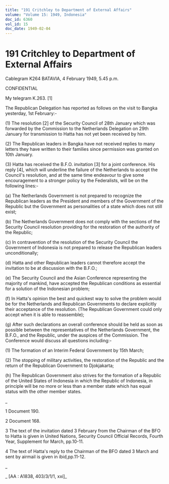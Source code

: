 ```yaml
---
title: "191 Critchley to Department of External Affairs"
volume: "Volume 15: 1949, Indonesia"
doc_id: 6360
vol_id: 15
doc_date: 1949-02-04
---
```


# 191 Critchley to Department of External Affairs

Cablegram K264 BATAVIA, 4 February 1949, 5.45 p.m.

CONFIDENTIAL

My telegram K.263. [1]

The Republican Delegation has reported as follows on the visit to Bangka yesterday, 1st February:-

(1) The resolution [2] of the Security Council of 28th January which was forwarded by the Commission to the Netherlands Delegation on 29th January for transmission to Hatta has not yet been received by him.

(2) The Republican leaders in Bangka have not received replies to many letters they have written to their families since permission was granted on 10th January.

(3) Hatta has received the B.F.O. invitation [3] for a joint conference. His reply [4], which will underline the failure of the Netherlands to accept the Council's resolution, and at the same time endeavour to give some encouragement to a stronger policy by the Federalists, will be on the following lines:-

(a) The Netherlands Government is not prepared to recognize the Republican leaders as the President and members of the Government of the Republic but the Government as personalities of a state which does not still exist;

(b) The Netherlands Government does not comply with the sections of the Security Council resolution providing for the restoration of the authority of the Republic;

(c) In contravention of the resolution of the Security Council the Government of Indonesia is not prepared to release the Republican leaders unconditionally;

(d) Hatta and other Republican leaders cannot therefore accept the invitation to be at discussion with the B.F.O.;

(e) The Security Council and the Asian Conference representing the majority of mankind, have accepted the Republican conditions as essential for a solution of the Indonesian problem;

(f) In Hatta's opinion the best and quickest way to solve the problem would be for the Netherlands and Republican Governments to declare explicitly their acceptance of the resolution. (The Republican Government could only accept when it is able to reassemble);

(g) After such declarations an overall conference should be held as soon as possible between the representatives of the Netherlands Government, the B.F.O., and the Republic, under the auspices of the Commission. The Conference would discuss all questions including:-

(1) The formation of an Interim Federal Government by 15th March;

(2) The stopping of military activities, the restoration of the Republic and the return of the Republican Government to Djokjakarta;

(h) The Republican Government also strives for the formation of a Republic of the United States of Indonesia in which the Republic of Indonesia, in principle will be no more or less than a member state which has equal status with the other member states.

_

1 Document 190.

2 Document 168.

3 The text of the invitation dated 3 February from the Chairman of the BFO to Hatta is given in United Nations, Security Council Official Records, Fourth Year, Supplement for March, pp.10-11.

4 The text of Hatta's reply to the Chairman of the BFO dated 3 March and sent by airmail is given in ibid,pp.11-12.

_

_ [AA : A1838, 403/3/1/1, xxi]_
